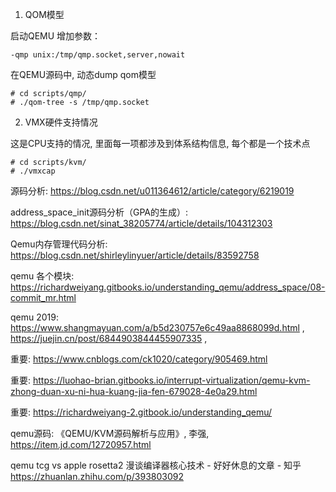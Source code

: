 1. QOM模型

启动QEMU 增加参数：

```
-qmp unix:/tmp/qmp.socket,server,nowait
```

在QEMU源码中, 动态dump qom模型

```
# cd scripts/qmp/
# ./qom-tree -s /tmp/qmp.socket
```

2. VMX硬件支持情况

这是CPU支持的情况, 里面每一项都涉及到体系结构信息, 每个都是一个技术点

```
# cd scripts/kvm/
# ./vmxcap
```

源码分析: https://blog.csdn.net/u011364612/article/category/6219019

address_space_init源码分析（GPA的生成）: https://blog.csdn.net/sinat_38205774/article/details/104312303

Qemu内存管理代码分析: https://blog.csdn.net/shirleylinyuer/article/details/83592758

qemu 各个模块: https://richardweiyang.gitbooks.io/understanding_qemu/address_space/08-commit_mr.html

qemu 2019: https://www.shangmayuan.com/a/b5d230757e6c49aa8868099d.html , https://juejin.cn/post/6844903844455907335 , 

重要: https://www.cnblogs.com/ck1020/category/905469.html

重要: https://luohao-brian.gitbooks.io/interrupt-virtualization/qemu-kvm-zhong-duan-xu-ni-hua-kuang-jia-fen-679028-4e0a29.html

重要: https://richardweiyang-2.gitbook.io/understanding_qemu/

qemu源码: 《QEMU/KVM源码解析与应用》, 李强, https://item.jd.com/12720957.html



qemu tcg vs apple rosetta2 漫谈编译器核心技术 - 好好休息的文章 - 知乎
https://zhuanlan.zhihu.com/p/393803092
